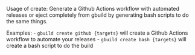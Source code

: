 Usage of create:
  Generate a Github Actions workflow with automated releases or eject
  completely from gbuild by generating bash scripts to do the same things.

  Examples:
    - `gbuild create github {targets}` will create a Github Actions workflow to 
      automate your releases
    - `gbuild create bash {targets}` will create a bash script to do the build